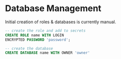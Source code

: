 # Database Management

Initial creation of roles & databases is currently manual.

```sql
-- create the role and add to secrets
CREATE ROLE name WITH LOGIN
ENCRYPTED PASSWORD 'password';

-- create the database
CREATE DATABASE name WITH OWNER 'owner'
```
